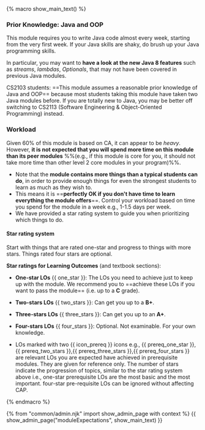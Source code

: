 {% macro show_main_text() %} 
<div id="main">

### Prior Knowledge: Java and OOP

This module requires you to write Java code almost every week, starting from the very first week. If your Java skills are shaky, do brush up your Java programming skills. 

In particular, you may want to **have a look at the new Java 8 features** such as _streams_, _lambdas_, _Optionals_, that may not have been covered in previous Java modules.

CS2103 students: ==This module assumes a reasonable prior knowledge of Java and OOP== because most students taking this module have taken two Java modules before. If you are totally new to Java, you may be better off switching to CS2113 (Software Engineering & Object-Oriented Programming) instead.

### Workload

Given 60% of this module is based on CA, it can appear to be _heavy_. However, **it is not expected that you will spend more time on this module than its peer modules** %%(e.g., if this module is core for you, it should not take more time than other level 2 core modules in your program)%%. 
* Note that the **module contains more things than a typical students can do**, in order to provide enough things for even the strongest students to learn as much as they wish to. 
* This means it is ==**perfectly OK if you don't have time to learn everything the module offers**==. Control your workload based on time you spend for the module in a week e.g., 1-1.5 days per week.
* We have provided a star rating system to guide you when prioritizing which things to do.

<div id="starRatingSystem">

#### Star rating system

<div class="indented">

<p class="lead"> Start with things that are rated one-star and progress to things with more stars. Things rated four stars are optional.
</p>

**Star ratings for Learning Outcomes** (and textbook sections):

* **One-star LOs** {{ one_star }}: The LOs you need to achieve just to keep up with the module. We recommend you to ==achieve these LOs if you want to pass the module== (i.e. up to a **C** grade).
* **Two-stars LOs** {{ two_stars }}: Can get you up to a **B+**.
* **Three-stars LOs** {{ three_stars }}: Can get you up to an **A+**.
* **Four-stars LOs** {{ four_stars }}: Optional. Not examinable. For your own knowledge.

* LOs marked with two {{ icon_prereq }} icons e.g., {{ prereq_one_star }},{{ prereq_two_stars }},{{ prereq_three_stars }},{{ prereq_four_stars }} are relevant LOs you are expected have achieved in prerequisite modules. They are given for reference only. The number of stars indicate the progression of topics, similar to the star rating system above i.e., one-star prerequisite LOs are the most basic and the most important. four-star pre-requisite LOs can be ignored without affecting CAP.


</div>
</div>

</div>
{% endmacro %} 


{% from "common/admin.njk" import show_admin_page with context %}
{{ show_admin_page("moduleExpectations", show_main_text) }}

